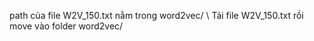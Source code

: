 path của file W2V_150.txt nằm trong word2vec/   \\
Tải file W2V_150.txt rồi move vào folder word2vec/
